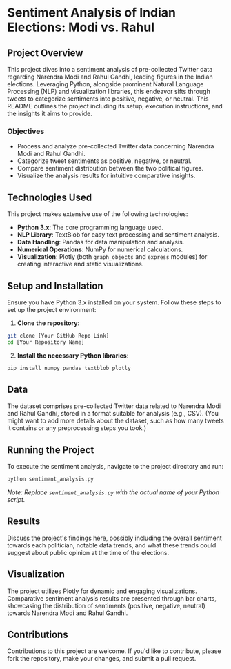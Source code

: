 # Sentiment Analysis of Indian Elections: Modi vs. Rahul

## Project Overview
This project dives into a sentiment analysis of pre-collected Twitter data regarding Narendra Modi and Rahul Gandhi, leading figures in the Indian elections. Leveraging Python, alongside prominent Natural Language Processing (NLP) and visualization libraries, this endeavor sifts through tweets to categorize sentiments into positive, negative, or neutral. This README outlines the project including its setup, execution instructions, and the insights it aims to provide.

### Objectives
- Process and analyze pre-collected Twitter data concerning Narendra Modi and Rahul Gandhi.
- Categorize tweet sentiments as positive, negative, or neutral.
- Compare sentiment distribution between the two political figures.
- Visualize the analysis results for intuitive comparative insights.

## Technologies Used
This project makes extensive use of the following technologies:
- **Python 3.x**: The core programming language used.
- **NLP Library**: TextBlob for easy text processing and sentiment analysis.
- **Data Handling**: Pandas for data manipulation and analysis.
- **Numerical Operations**: NumPy for numerical calculations.
- **Visualization**: Plotly (both `graph_objects` and `express` modules) for creating interactive and static visualizations.

## Setup and Installation

Ensure you have Python 3.x installed on your system. Follow these steps to set up the project environment:

1. **Clone the repository**:
```bash
git clone [Your GitHub Repo Link]
cd [Your Repository Name]
```

2. **Install the necessary Python libraries**:
```bash
pip install numpy pandas textblob plotly
```

## Data
The dataset comprises pre-collected Twitter data related to Narendra Modi and Rahul Gandhi, stored in a format suitable for analysis (e.g., CSV). (You might want to add more details about the dataset, such as how many tweets it contains or any preprocessing steps you took.)

## Running the Project

To execute the sentiment analysis, navigate to the project directory and run:

```python
python sentiment_analysis.py
```

*Note: Replace `sentiment_analysis.py` with the actual name of your Python script.*

## Results

Discuss the project's findings here, possibly including the overall sentiment towards each politician, notable data trends, and what these trends could suggest about public opinion at the time of the elections.

## Visualization

The project utilizes Plotly for dynamic and engaging visualizations. Comparative sentiment analysis results are presented through bar charts, showcasing the distribution of sentiments (positive, negative, neutral) towards Narendra Modi and Rahul Gandhi.

## Contributions

Contributions to this project are welcome. If you'd like to contribute, please fork the repository, make your changes, and submit a pull request.
